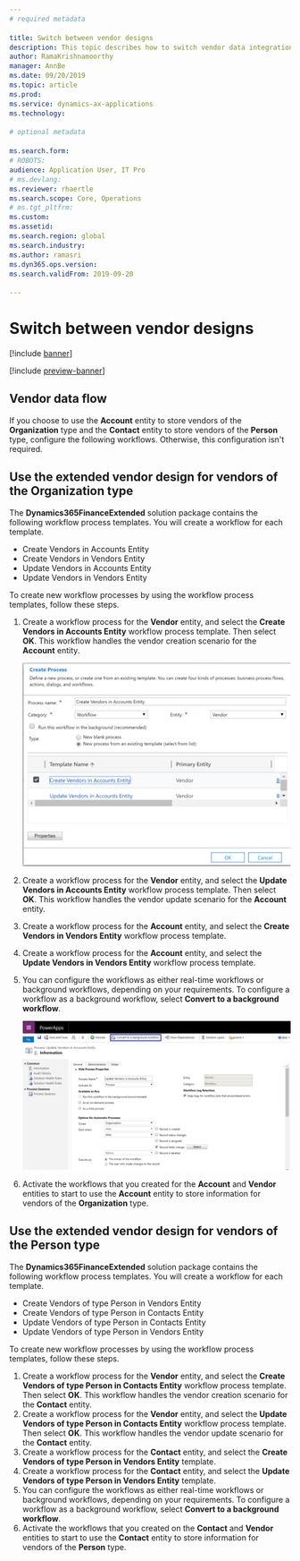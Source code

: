 ```yaml
---
# required metadata

title: Switch between vendor designs
description: This topic describes how to switch vendor data integration between Finance and Operations apps and Common Data Service.
author: RamaKrishnamoorthy 
manager: AnnBe
ms.date: 09/20/2019
ms.topic: article
ms.prod: 
ms.service: dynamics-ax-applications
ms.technology: 

# optional metadata

ms.search.form: 
# ROBOTS: 
audience: Application User, IT Pro
# ms.devlang: 
ms.reviewer: rhaertle
ms.search.scope: Core, Operations
# ms.tgt_pltfrm: 
ms.custom: 
ms.assetid: 
ms.search.region: global
ms.search.industry: 
ms.author: ramasri
ms.dyn365.ops.version: 
ms.search.validFrom: 2019-09-20

---
```


# Switch between vendor designs

[!include [banner](../../includes/banner.md)]

[!include [preview-banner](../../includes/preview-banner.md)]

## Vendor data flow 

If you choose to use the **Account** entity to store vendors of the **Organization** type and the **Contact** entity to store vendors of the **Person** type, configure the following workflows. Otherwise, this configuration isn't required.

## Use the extended vendor design for vendors of the Organization type

The **Dynamics365FinanceExtended** solution package contains the following workflow process templates. You will create a workflow for each template.

+ Create Vendors in Accounts Entity
+ Create Vendors in Vendors Entity
+ Update Vendors in Accounts Entity
+ Update Vendors in Vendors Entity

To create new workflow processes by using the workflow process templates, follow these steps.

1. Create a workflow process for the **Vendor** entity, and select the **Create Vendors in Accounts Entity** workflow process template. Then select **OK**. This workflow handles the vendor creation scenario for the **Account** entity.

    ![Create Vendors in Accounts Entity workflow process](media/create_process.png)

2. Create a workflow process for the **Vendor** entity, and select the **Update Vendors in Accounts Entity** workflow process template. Then select **OK**. This workflow handles the vendor update scenario for the **Account** entity.
3. Create a workflow process for the **Account** entity, and select the **Create Vendors in Vendors Entity** workflow process template.
4. Create a workflow process for the **Account** entity, and select the **Update Vendors in Vendors Entity** workflow process template.
5. You can configure the workflows as either real-time workflows or background workflows, depending on your requirements. To configure a workflow as a background workflow, select **Convert to a background workflow**.

    ![Convert to a background workflow button](media/background_workflow.png)

6. Activate the workflows that you created for the **Account** and **Vendor** entities to start to use the **Account** entity to store information for vendors of the **Organization** type.

## Use the extended vendor design for vendors of the Person type

The **Dynamics365FinanceExtended** solution package contains the following workflow process templates. You will create a workflow for each template.

+ Create Vendors of type Person in Vendors Entity
+ Create Vendors of type Person in Contacts Entity
+ Update Vendors of type Person in Contacts Entity
+ Update Vendors of type Person in Vendors Entity

To create new workflow processes by using the workflow process templates, follow these steps.

1. Create a workflow process for the **Vendor** entity, and select the **Create Vendors of type Person in Contacts Entity** workflow process template. Then select **OK**. This workflow handles the vendor creation scenario for the **Contact** entity.
2. Create a workflow process for the **Vendor** entity, and select the **Update Vendors of type Person in Contacts Entity** workflow process template. Then select **OK**. This workflow handles the vendor update scenario for the **Contact** entity.
3. Create a workflow process for the **Contact** entity, and select the **Create Vendors of type Person in Vendors Entity** template.
4. Create a workflow process for the **Contact** entity, and select the **Update Vendors of type Person in Vendors Entity** template.
5. You can configure the workflows as either real-time workflows or background workflows, depending on your requirements. To configure a workflow as a background workflow, select **Convert to a background workflow**.
6. Activate the workflows that you created on the **Contact** and **Vendor** entities to start to use the **Contact** entity to store information for vendors of the **Person** type.
